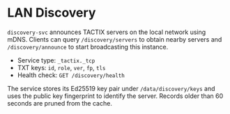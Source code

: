# LAN Discovery

`discovery-svc` announces TACTIX servers on the local network using mDNS. Clients can query `/discovery/servers` to obtain
nearby servers and `/discovery/announce` to start broadcasting this instance.

- Service type: `_tactix._tcp`
- TXT keys: `id`, `role`, `ver`, `fp`, `tls`
- Health check: `GET /discovery/health`

The service stores its Ed25519 key pair under `/data/discovery/keys` and uses the public key fingerprint to identify the
server. Records older than 60 seconds are pruned from the cache.
